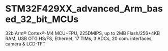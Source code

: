# STM32F429XX_advanced_Arm_based_32_bit_MCUs
32b Arm® Cortex®-M4 MCU+FPU, 225DMIPS, up to 2MB Flash/256+4KB RAM, USB OTG HS/FS, Ethernet, 17 TIMs, 3 ADCs, 20 com. interfaces, camera &amp; LCD-TFT
